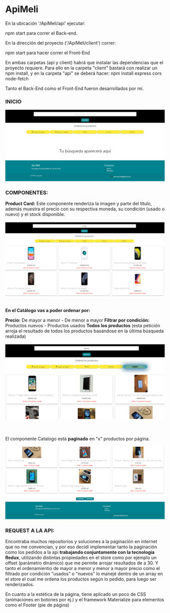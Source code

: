 # ApiMeli

En la ubicación '/ApiMeli/api' ejecutar:

npm start
para correr el Back-end.

En la dirección del proyecto ('/ApiMeli/client') correr:

npm start
para hacer correr el Front-End

En ambas carpetas (api y client) habrá que instalar las dependencias que el proyecto requiere. Para ello en la carpeta "client" bastará con realizar un npm install, y en la carpeta "api" se deberá hacer: npm install express cors node-fetch 

Tanto el Back-End como el Front-End fueron desarrollados por mí.

<h3>INICIO</h3>
<img src= "https://raw.githubusercontent.com/JairoPonti/ApiMeli/screenShots/client/src/Images/Image1.png"/>
</br>

<h3>COMPONENTES:</h3>

<strong>Product Card:</strong> Este componente renderiza la imagen y parte del título, además muestra el precio con su respectiva moneda, su condición (usado o nuevo) y el stock disponible.
</br>
</br>
<img src= "https://raw.githubusercontent.com/JairoPonti/ApiMeli/screenShots/client/src/Images/Image2.png"/>
</br>
</br>
</br>
<strong>En el Catálogo vas a poder ordenar por:</strong>

<strong>Precio:</strong> De mayor a menor - De menor a mayor 
<strong>Filtrar por condición:</strong> Productos nuevos - Productos usados 
<strong>Todos los productos</strong> (esta petición arroja el resultado de todos los productos basándose en la última búsqueda realizada)
</br>
</br>
<img src= "https://raw.githubusercontent.com/JairoPonti/ApiMeli/screenShots/client/src/Images/Image5.png"/>
</br>
</br>
</br>
</br>
El componente Catalogo está <strong>paginado</strong> en "x" productos por página.
</br>
</br>
<img src= "https://raw.githubusercontent.com/JairoPonti/ApiMeli/screenShots/client/src/Images/Image3.png"/>

<h3>REQUEST A LA API:</h3>

Encontraba muchos repositorios y soluciones a la paginación en internet que no me convencían, y por eso decidí implementar tanto la paginación como los pedidos a la api <strong>trabajando conjuntamente con la tecnología Redux</strong>, utilizando distintas propiedades en el store como por ejemplo un offset (parámetro dinámico) que me permite arrojar resultados de a 30. Y tanto el ordenamientio de mayor a menor y menor a mayor precio como el filtrado por condición "usados" o "nuevos" lo manejé dentro de un array en el store el cual me ordena los productos según lo pedido, para luego ser renderizados.

En cuanto a la estética de la página, tiene aplicado un poco de CSS (animaciones en botones por ej.) y el framework Materialize para elementos como el Footer (pie de página)
